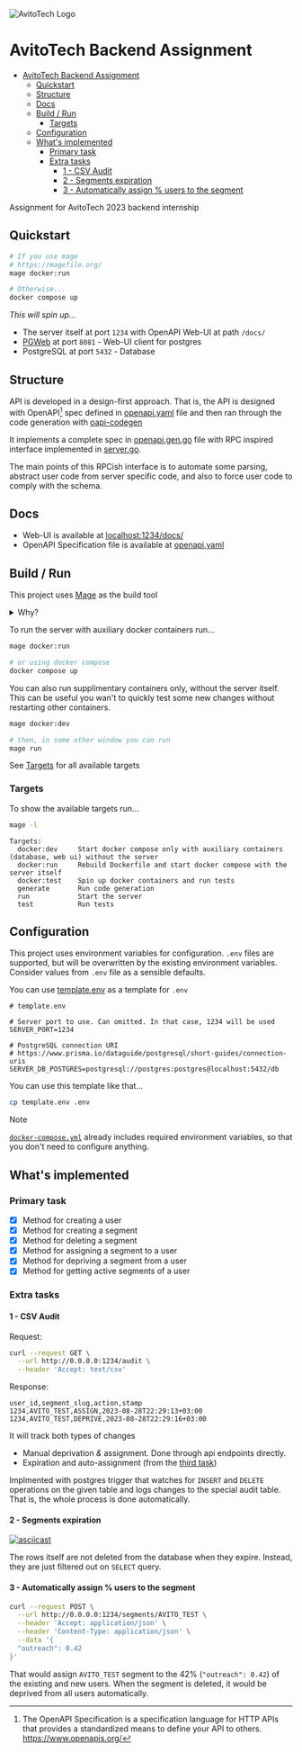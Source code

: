 ![AvitoTech Logo](https://avatars.githubusercontent.com/u/13049122?s=200&v=4)

# AvitoTech Backend Assignment

<!--toc:start-->
- [AvitoTech Backend Assignment](#avitotech-backend-assignment)
  - [Quickstart](#quickstart)
  - [Structure](#structure)
  - [Docs](#docs)
  - [Build / Run](#build-run)
    - [Targets](#targets)
  - [Configuration](#configuration)
  - [What's implemented](#whats-implemented)
    - [Primary task](#primary-task)
    - [Extra tasks](#extra-tasks)
      - [1 - CSV Audit](#1-csv-audit)
      - [2 - Segments expiration](#2-segments-expiration)
      - [3 - Automatically assign % users to the segment](#3-automatically-assign-users-to-the-segment)
<!--toc:end-->

Assignment for AvitoTech 2023 backend internship

## Quickstart

```bash
# If you use mage
# https://magefile.org/
mage docker:run

# Otherwise...
docker compose up
```

*This will spin up...*

- The server itself at port `1234` with OpenAPI Web-UI at path `/docs/`
- [PGWeb](https://github.com/sosedoff/pgweb) at port `8081` - Web-UI client for postgres
- PostgreSQL at port `5432` - Database

## Structure

API is developed in a design-first approach.
That is, the API is designed with OpenAPI[^1] spec defined in [openapi.yaml](./openapi.yaml) file
and then ran through the code generation with [oapi-codegen](https://github.com/deepmap/oapi-codegen/)

It implements a complete spec in [openapi.gen.go](./server/api/openapi.gen.go) file
with RPC inspired interface implemented in [server.go](./server/server.go).

The main points of this RPCish interface is to automate some parsing, abstract user code
from server specific code, and also to force user code to comply with the schema.

## Docs

- Web-UI is available at [localhost:1234/docs/](http://localhost:1234/docs/)
- OpenAPI Specification file is available at [openapi.yaml](./openapi.yaml)

## Build / Run

This project uses [Mage](https://magefile.org/) as the build tool

<details>
<summary>Why?</summary>

From the [Mage](https://magefile.org/) website...

> Makefiles are hard to read and hard to write. Mostly because makefiles are
> essentially fancy bash scripts with significant white space and
> additional make-related syntax.
>
> Mage lets you have multiple magefiles, name your magefiles whatever
> you want, and they’re easy to customize for multiple operating systems.
> Mage has no dependencies (aside from go) and runs just fine on all major
> operating systems, whereas make generally uses bash which is not well
> supported on Windows. Go is superior to bash for any non-trivial task
> involving branching, looping, anything that’s not just straight line
> execution of commands. And if your project is written in Go, why
> introduce another language as idiosyncratic as bash?
> Why not use the language your contributors are already comfortable with?

</details>

To run the server with auxiliary docker containers run...

```bash
mage docker:run

# or using docker compose
docker compose up
```

You can also run supplimentary containers only, without the server itself.
This can be useful you wan't to quickly test some new changes without restarting
other containers.

```bash
mage docker:dev

# then, in some other window you can run
mage run
```

See [Targets](#targets) for all available targets

### Targets

To show the available targets run...

```bash
mage -l
```

```
Targets:
  docker:dev     Start docker compose only with auxiliary containers (database, web ui) without the server
  docker:run     Rebuild Dockerfile and start docker compose with the server itself
  docker:test    Spin up docker containers and run tests
  generate       Run code generation
  run            Start the server
  test           Run tests
```

## Configuration

This project uses environment variables for configuration. `.env` files
are supported, but will be overwritten by the existing environment variables.
Consider values from `.env` file as a sensible defaults.

You can use [template.env](./template.env) as a template for `.env`

```env
# template.env

# Server port to use. Can omitted. In that case, 1234 will be used
SERVER_PORT=1234

# PostgreSQL connection URI
# https://www.prisma.io/dataguide/postgresql/short-guides/connection-uris
SERVER_DB_POSTGRES=postgresql://postgres:postgres@localhost:5432/db
```

You can use this template like that...

```bash
cp template.env .env
```

> [!NOTE]  
> [`docker-compose.yml`](./docker-compose.yml) already includes required
> environment variables, so that you don't need to configure anything.

## What's implemented

### Primary task

- [x] Method for creating a user
- [x] Method for creating a segment
- [x] Method for deleting a segment
- [x] Method for assigning a segment to a user
- [x] Method for depriving a segment from a user
- [x] Method for getting active segments of a user

### Extra tasks

#### 1 - CSV Audit

Request:

```bash
curl --request GET \
  --url http://0.0.0.0:1234/audit \
  --header 'Accept: text/csv'
```

Response:

```csv
user_id,segment_slug,action,stamp
1234,AVITO_TEST,ASSIGN,2023-08-28T22:29:13+03:00
1234,AVITO_TEST,DEPRIVE,2023-08-28T22:29:16+03:00
```

It will track both types of changes

- Manual deprivation *&* assignment. Done through api endpoints directly.
- Expiration and auto-assignment (from the [third task](#3-automatically-assign-users-to-the-segment))

Implmented with postgres trigger that watches for `INSERT` and `DELETE` operations
on the given table and logs changes to the special audit table.
That is, the whole process is done automatically.

#### 2 - Segments expiration

[![asciicast](https://asciinema.org/a/ZoMo8mrVnfj3luLtk95EHt5VI.svg)](https://asciinema.org/a/ZoMo8mrVnfj3luLtk95EHt5VI)

The rows itself are not deleted from the database when they expire.
Instead, they are just filtered out on `SELECT` query.

#### 3 - Automatically assign % users to the segment

```bash
curl --request POST \
  --url http://0.0.0.0:1234/segments/AVITO_TEST \
  --header 'Accept: application/json' \
  --header 'Content-Type: application/json' \
  --data '{
  "outreach": 0.42
}'
```

That would assign `AVITO_TEST` segment to the 42% (`"outreach": 0.42`)
of the existing and new users. When the segment is deleted, it would be deprived
from all users automatically.

[^1]: The OpenAPI Specification is a specification language for HTTP APIs that provides a standardized means to define your API to others. https://www.openapis.org/
